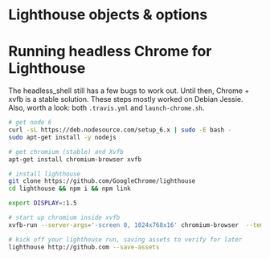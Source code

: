# Lighthouse objects & options



# Running headless Chrome for Lighthouse

The headless_shell still has a few bugs to work out. Until then, Chrome + xvfb is a stable solution.
These steps mostly worked on Debian Jessie. Also, worth a look: both `.travis.yml` and `launch-chrome.sh`.

```sh
# get node 6
curl -sL https://deb.nodesource.com/setup_6.x | sudo -E bash -
sudo apt-get install -y nodejs

# get chromium (stable) and Xvfb
apt-get install chromium-browser xvfb

# install lighthouse
git clone https://github.com/GoogleChrome/lighthouse
cd lighthouse && npm i && npm link
```

```sh
export DISPLAY=:1.5

# start up chromium inside xvfb
xvfb-run --server-args='-screen 0, 1024x768x16' chromium-browser  --temp-profile --start-maximized --no-first-run  --remote-debugging-port=9222 "about:blank"

# kick off your lighthouse run, saving assets to verify for later
lighthouse http://github.com --save-assets
```
